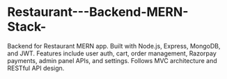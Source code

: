 # Restaurant---Backend-MERN-Stack-
Backend for Restaurant MERN app. Built with Node.js, Express, MongoDB, and JWT. Features include user auth, cart, order management, Razorpay payments, admin panel APIs, and settings. Follows MVC architecture and RESTful API design.
